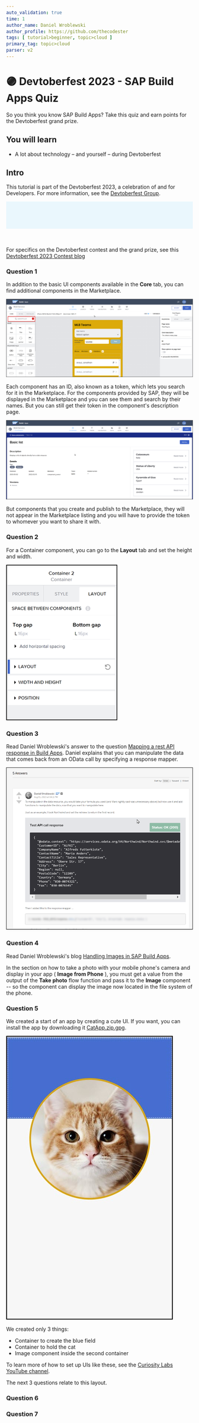 ```yaml
---
auto_validation: true
time: 1
author_name: Daniel Wroblewski
author_profile: https://github.com/thecodester
tags: [ tutorial>beginner, topic>cloud ]
primary_tag: topic>cloud
parser: v2
---
```


# 🟣 Devtoberfest 2023 - SAP Build Apps Quiz
<!-- description --> So you think you know SAP Build Apps? Take this quiz and earn points for the Devtoberfest grand prize.
 
## You will learn
- A lot about technology – and yourself – during Devtoberfest

## Intro
This tutorial is part of the Devtoberfest 2023, a celebration of and for Developers. For more information, see the [Devtoberfest Group](https://groups.community.sap.com/t5/devtoberfest/gh-p/Devtoberfest).

![Devtoberfest](devtoberfest-banner.gif)

&nbsp;

For specifics on the Devtoberfest contest and the grand prize, see this [Devtoberfest 2023 Contest blog](https://groups.community.sap.com/t5/devtoberfest-blog-posts/devtoberfest-2023-contest/ba-p/9357)

### Question 1
In addition to the basic UI components available in the **Core** tab, you can find additional components in the Marketplace.

![Marketplace](marketplace.png)

Each component has an ID, also known as a token, which lets you search for it in the Marketplace. For the components provided by SAP, they will be displayed in the Marketplace and you can see them and search by their names. But you can still get their token in the component's description page.

![Component page](component.png)

But components that you create and publish to the Marketplace, they will not appear in the Marketplace listing and you will have to provide the token to whomever you want to share it with.



### Question 2

For a Container component, you can go to the **Layout** tab and set the height and width. 

![Container](container.png)



### Question 3
Read Daniel Wroblewski's answer to the question [Mapping a rest API response in Build Apps](https://answers.sap.com/questions/13941448/mapping-a-rest-api-response-in-build-apps.html). Daniel explains that you can manipulate the data that comes back from an OData call by specifying a response mapper.

![Answer](answer.png)


### Question 4
Read Daniel Wroblewski's blog [Handling Images in SAP Build Apps](https://blogs.sap.com/2023/06/18/handling-images-in-sap-build-apps/). 

In the section on how to take a photo with your mobile phone's camera and display in your app ( **Image from Phone** ), you must get a value from the output of the **Take photo** flow function and pass it to the **Image** component -- so the component can display the image now located in the file system of the phone. 

### Question 5
We created a start of an app by creating a cute UI. If you want, you can install the app by downloading it [CatApp.zip.gpg](CatApp.zip.gpg).

![Cat](catapp.jpg)

We created only 3 things:

- Container to create the blue field
- Container to hold the cat
- Image component inside the second container

To learn more of how to set up UIs like these, see the [Curiosity Labs YouTube channel](https://www.youtube.com/@CuriosityLab_talk).

The next 3 questions relate to this layout. 




### Question 6



### Question 7